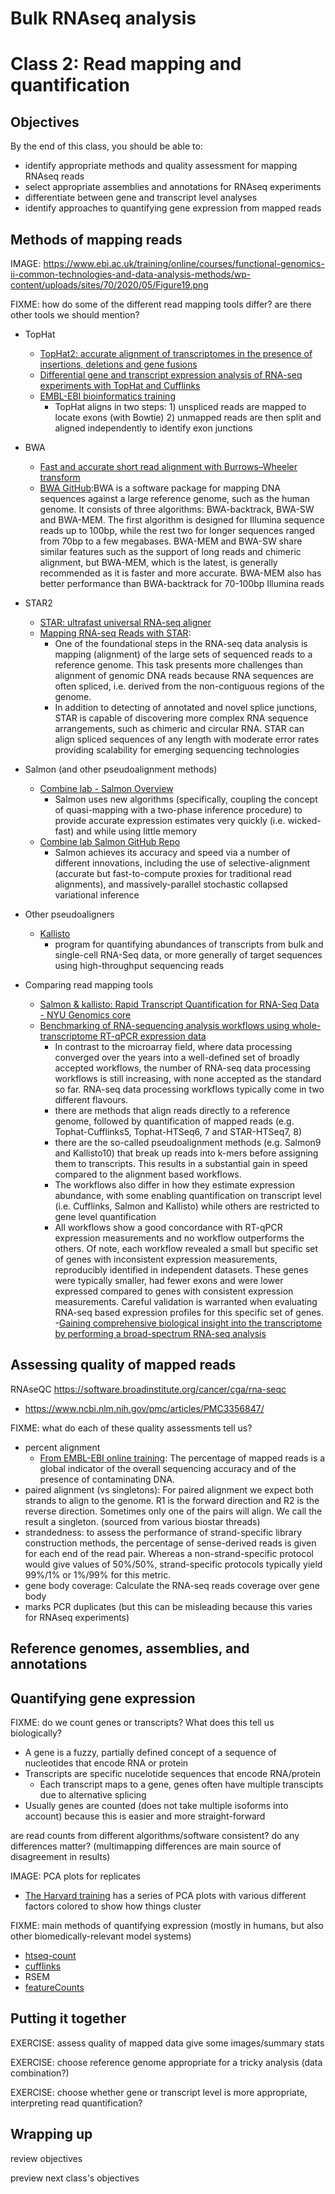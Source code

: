 # Bulk RNAseq analysis
# Class 2: Read mapping and quantification

## Objectives

By the end of this class,
you should be able to:
- identify appropriate methods and quality assessment for mapping RNAseq reads
- select appropriate assemblies and annotations for RNAseq experiments
- differentiate between gene and transcript level analyses
- identify approaches to quantifying gene expression from mapped reads

## Methods of mapping reads

IMAGE: https://www.ebi.ac.uk/training/online/courses/functional-genomics-ii-common-technologies-and-data-analysis-methods/wp-content/uploads/sites/70/2020/05/Figure19.png

FIXME: how do some of the different read mapping tools differ? are there other tools we should mention?
- TopHat
  - [TopHat2: accurate alignment of transcriptomes in the presence of insertions, deletions and gene fusions](https://genomebiology.biomedcentral.com/articles/10.1186/gb-2013-14-4-r36)
  - [Differential gene and transcript expression analysis of RNA-seq experiments with TopHat and Cufflinks](https://www.nature.com/articles/nprot.2012.016)
  - [EMBL-EBI bioinformatics training](https://www.ebi.ac.uk/training/online/courses/functional-genomics-ii-common-technologies-and-data-analysis-methods/rna-sequencing/performing-a-rna-seq-experiment/data-analysis/read-mapping-or-alignment/)
    - TopHat aligns in two steps: 1) unspliced reads are mapped to locate exons (with Bowtie) 2) unmapped reads are then split and aligned independently to identify exon junctions

- BWA
  - [Fast and accurate short read alignment with Burrows–Wheeler transform](https://academic.oup.com/bioinformatics/article/25/14/1754/225615?login=true)
  - [BWA GitHub](https://github.com/lh3/bwa):BWA is a software package for mapping DNA sequences against a large reference genome, such as the human genome. It consists of three algorithms: BWA-backtrack, BWA-SW and BWA-MEM. The first algorithm is designed for Illumina sequence reads up to 100bp, while the rest two for longer sequences ranged from 70bp to a few megabases. BWA-MEM and BWA-SW share similar features such as the support of long reads and chimeric alignment, but BWA-MEM, which is the latest, is generally recommended as it is faster and more accurate. BWA-MEM also has better performance than BWA-backtrack for 70-100bp Illumina reads
- STAR2
  - [STAR: ultrafast universal RNA-seq aligner](https://www.ncbi.nlm.nih.gov/pmc/articles/PMC3530905/)
  - [Mapping RNA-seq Reads with STAR](https://www.ncbi.nlm.nih.gov/pmc/articles/PMC4631051/):
    - One of the foundational steps in the RNA-seq data analysis is mapping (alignment) of the large sets of sequenced reads to a reference genome. This task presents more challenges than alignment of genomic DNA reads because RNA sequences are often spliced, i.e. derived from the non-contiguous regions of the genome.
    - In addition to detecting of annotated and novel splice junctions, STAR is capable of discovering more complex RNA sequence arrangements, such as chimeric and circular RNA. STAR can align spliced sequences of any length with moderate error rates providing scalability for emerging sequencing technologies
- Salmon (and other pseudoalignment methods)
  - [Combine lab - Salmon Overview](https://combine-lab.github.io/salmon/)
    - Salmon uses new algorithms (specifically, coupling the concept of quasi-mapping with a two-phase inference procedure) to provide accurate expression estimates very quickly (i.e. wicked-fast) and while using little memory
  - [Combine lab Salmon GitHub Repo](https://github.com/COMBINE-lab/salmon)
    - Salmon achieves its accuracy and speed via a number of different innovations, including the use of selective-alignment (accurate but fast-to-compute proxies for traditional read alignments), and massively-parallel stochastic collapsed variational inference
- Other pseudoaligners
  - [Kallisto](https://pachterlab.github.io/kallisto/about)
    - program for quantifying abundances of transcripts from bulk and single-cell RNA-Seq data, or more generally of target sequences using high-throughput sequencing reads

- Comparing read mapping tools
  - [Salmon & kallisto: Rapid Transcript Quantification for RNA-Seq Data - NYU Genomics core](https://gencore.bio.nyu.edu/salmon-kallisto-rapid-transcript-quantification-for-rna-seq-data/)
  - [Benchmarking of RNA-sequencing analysis workflows using whole-transcriptome RT-qPCR expression data](https://www.nature.com/articles/s41598-017-01617-3)
    - In contrast to the microarray field, where data processing converged over the years into a well-defined set of broadly accepted workflows, the number of RNA-seq data processing workflows is still increasing, with none accepted as the standard so far. RNA-seq data processing workflows typically come in two different flavours.
    -  there are methods that align reads directly to a reference genome, followed by quantification of mapped reads (e.g. Tophat-Cufflinks5, Tophat-HTSeq6, 7 and STAR-HTSeq7, 8)
    -  there are the so-called pseudoalignment methods (e.g. Salmon9 and Kallisto10) that break up reads into k-mers before assigning them to transcripts. This results in a substantial gain in speed compared to the alignment based workflows.
    -  The workflows also differ in how they estimate expression abundance, with some enabling quantification on transcript level (i.e. Cufflinks, Salmon and Kallisto) while others are restricted to gene level quantification
    -  All workflows show a good concordance with RT-qPCR expression measurements and no workflow outperforms the others. Of note, each workflow revealed a small but specific set of genes with inconsistent expression measurements, reproducibly identified in independent datasets. These genes were typically smaller, had fewer exons and were lower expressed compared to genes with consistent expression measurements. Careful validation is warranted when evaluating RNA-seq based expression profiles for this specific set of genes.
  -[Gaining comprehensive biological insight into the transcriptome by performing a broad-spectrum RNA-seq analysis](https://www.nature.com/articles/s41467-017-00050-4)

## Assessing quality of mapped reads

RNAseQC https://software.broadinstitute.org/cancer/cga/rna-seqc
- https://www.ncbi.nlm.nih.gov/pmc/articles/PMC3356847/

FIXME: what do each of these quality assessments tell us?
- percent alignment
  - [From EMBL-EBI online training](https://www.ebi.ac.uk/training/online/courses/functional-genomics-ii-common-technologies-and-data-analysis-methods/rna-sequencing/performing-a-rna-seq-experiment/data-analysis/read-mapping-or-alignment/): The percentage of mapped reads is a global indicator of the overall sequencing accuracy and of the presence of contaminating DNA.
- paired alignment (vs singletons): For paired alignment we expect both strands to align to the genome. R1 is the forward direction and R2 is the reverse direction. Sometimes only one of the pairs will align. We call the result a singleton. (sourced from various biostar threads)
- strandedness: to assess the performance of strand-specific library construction methods, the percentage of sense-derived reads is given for each end of the read pair. Whereas a non-strand-specific protocol would give values of 50%/50%, strand-specific protocols typically yield 99%/1% or 1%/99% for this metric.
- gene body coverage: Calculate the RNA-seq reads coverage over gene body
- marks PCR duplicates (but this can be misleading because this varies for RNAseq experiments)

## Reference genomes, assemblies, and annotations

## Quantifying gene expression

FIXME: do we count genes or transcripts? What does this tell us biologically?
- A gene is a fuzzy, partially defined concept of a sequence of nucleotides that encode RNA or protein
- Transcripts are specific nucelotide sequences that encode RNA/protein
  - Each transcript maps to a gene, genes often have multiple transcipts due to alternative splicing
- Usually genes are counted (does not take multiple isoforms into account) because this is easier and more straight-forward 

are read counts from different algorithms/software consistent? do any differences matter? 
(multimapping differences are main source of disagreement in results)

IMAGE: PCA plots for replicates
  - [The Harvard training](https://hbctraining.github.io/DGE_workshop/lessons/03_DGE_QC_analysis.html) has a series of PCA plots with various different factors colored to show how things cluster

FIXME: main methods of quantifying expression (mostly in humans, but also other biomedically-relevant model systems)
- [htseq-count](https://htseq.readthedocs.io/en/master/)
- [cufflinks](http://cole-trapnell-lab.github.io/cufflinks/)
- RSEM
- [featureCounts](https://academic.oup.com/bioinformatics/article/30/7/923/232889)

## Putting it together

EXERCISE: assess quality of mapped data give some images/summary stats

EXERCISE: choose reference genome appropriate for a tricky analysis (data combination?)

EXERCISE: choose whether gene or transcript level is more appropriate, interpreting read quantification?

## Wrapping up

review objectives

preview next class's objectives
